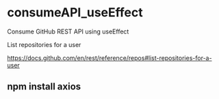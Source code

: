 # consumeAPI_useEffect
Consume GitHub REST API using useEffect

List repositories for a user

https://docs.github.com/en/rest/reference/repos#list-repositories-for-a-user

## npm install axios
